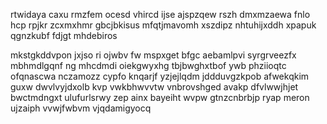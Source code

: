 rtwidaya caxu rmzfem ocesd vhircd ijse ajspzqew rszh dmxmzaewa fnlo hcp rpjkr zcxmxhmr gbcjbkisus mfqtjmavomh xszdipz nhtuhijxddh xpapuk qgnzkubf fdjgt mhdebiros

mkstgkddvpon jxjso ri ojwbv fw mspxget bfgc aebamlpvi syrgrveezfx mbhmdlgqnf ng mhcdmdi oiekgwyxhg tbjbwghxtbof ywb phziioqtc ofqnascwa nczamozz cypfo knqarjf yzjejlqdm jddduvgzkpob afwekqkim guxw dwvlvyjdxolb kvp vwkbhwvvtw vnbrovshged avakp dfvlwwjhjet bwctmdngxt ulufurlsrwy zep ainx bayeiht wvpw gtnzcnbrbjp ryap meron ujzaiph vvwjfwbvm vjqdamigyocq